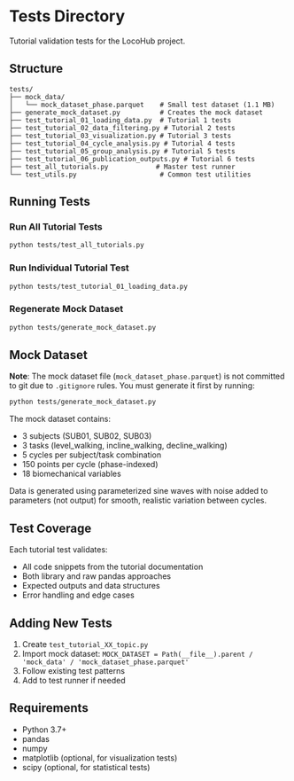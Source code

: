 # Tests Directory

Tutorial validation tests for the LocoHub project.

## Structure

```
tests/
├── mock_data/
│   └── mock_dataset_phase.parquet    # Small test dataset (1.1 MB)
├── generate_mock_dataset.py          # Creates the mock dataset
├── test_tutorial_01_loading_data.py  # Tutorial 1 tests
├── test_tutorial_02_data_filtering.py # Tutorial 2 tests
├── test_tutorial_03_visualization.py # Tutorial 3 tests
├── test_tutorial_04_cycle_analysis.py # Tutorial 4 tests
├── test_tutorial_05_group_analysis.py # Tutorial 5 tests
├── test_tutorial_06_publication_outputs.py # Tutorial 6 tests
├── test_all_tutorials.py            # Master test runner
└── test_utils.py                     # Common test utilities
```

## Running Tests

### Run All Tutorial Tests
```bash
python tests/test_all_tutorials.py
```

### Run Individual Tutorial Test
```bash
python tests/test_tutorial_01_loading_data.py
```

### Regenerate Mock Dataset
```bash
python tests/generate_mock_dataset.py
```

## Mock Dataset

**Note**: The mock dataset file (`mock_dataset_phase.parquet`) is not committed to git due to `.gitignore` rules.
You must generate it first by running:

```bash
python tests/generate_mock_dataset.py
```

The mock dataset contains:
- 3 subjects (SUB01, SUB02, SUB03)
- 3 tasks (level_walking, incline_walking, decline_walking)
- 5 cycles per subject/task combination
- 150 points per cycle (phase-indexed)
- 18 biomechanical variables

Data is generated using parameterized sine waves with noise added to parameters (not output) for smooth, realistic variation between cycles.

## Test Coverage

Each tutorial test validates:
- All code snippets from the tutorial documentation
- Both library and raw pandas approaches
- Expected outputs and data structures
- Error handling and edge cases

## Adding New Tests

1. Create `test_tutorial_XX_topic.py`
2. Import mock dataset: `MOCK_DATASET = Path(__file__).parent / 'mock_data' / 'mock_dataset_phase.parquet'`
3. Follow existing test patterns
4. Add to test runner if needed

## Requirements

- Python 3.7+
- pandas
- numpy
- matplotlib (optional, for visualization tests)
- scipy (optional, for statistical tests)